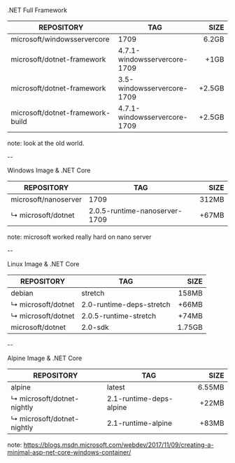 .NET Full Framework

REPOSITORY                   |TAG                                |SIZE
-----------------------------|-----------------------------------|------:
microsoft/windowsservercore  |1709                               |6.2GB 
microsoft/dotnet-framework   |4.7.1-windowsservercore-1709       |+1GB
microsoft/dotnet-framework   |3.5-windowsservercore-1709         |+2.5GB
microsoft/dotnet-framework-build  | 4.7.1-windowsservercore-1709 |+2.5GB

note: look at the old world.

--

Windows Image & .NET Core

REPOSITORY                   |TAG                                |SIZE
-----------------------------|-----------------------------------|-----:
microsoft/nanoserver         |1709                               |312MB
↳ microsoft/dotnet           |2.0.5-runtime-nanoserver-1709      |+67MB

note: microsoft worked really hard on nano server

--

Linux Image & .NET Core

REPOSITORY                   |TAG                                |SIZE
-----------------------------|-----------------------------------|------:
debian                       |stretch                            |158MB
↳ microsoft/dotnet           |2.0-runtime-deps-stretch           |+66MB
↳ microsoft/dotnet           |2.0.5-runtime-stretch              |+74MB
microsoft/dotnet             |2.0-sdk                            |1.75GB

--

Alpine Image & .NET Core

REPOSITORY                   |TAG                                |SIZE
-----------------------------|-----------------------------------|------:
alpine                       |latest                             |6.55MB
↳ microsoft/dotnet-nightly   |2.1-runtime-deps-alpine            |+22MB
↳ microsoft/dotnet-nightly   |2.1-runtime-alpine                 |+83MB



note: https://blogs.msdn.microsoft.com/webdev/2017/11/09/creating-a-minimal-asp-net-core-windows-container/